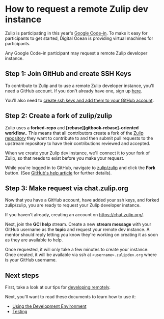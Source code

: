 # How to request a remote Zulip dev instance

Zulip is participating in this year's [Google Code-in][google-gci]. To make it
easy for participants to get started, Digital Ocean is providing virtual
machines for participants.

Any Google Code-in participant may request a remote Zulip developer instance.

## Step 1: Join GitHub and create SSH Keys

To contribute to Zulip and to use a remote Zulip developer instance, you'll
need a GitHub account. If you don't already have one, sign up
[here][github-join].

You'll also need to [create ssh keys and add them to your GitHub
account][github-help-add-ssh-key].

## Step 2: Create a fork of zulip/zulip

Zulip uses a **forked-repo** and **[rebase][gitbook-rebase]-oriented
workflow.**. This means that all contributors create a fork of the [Zulip
repository][github-zulip-zulip] they want to contribute to and then submit pull
requests to the upstream repository to have their contributions reviewed and
accepted.

When we create your Zulip dev instance, we'll connect it to your fork of Zulip,
so that needs to exist before you make your request.

While you're logged in to GitHub, navigate to [zulip/zulip][github-zulip-zulip]
and click the **Fork** button. (See [GitHub's help article][github-help-fork]
for further details).

## Step 3: Make request via chat.zulip.org

Now that you have a GitHub account, have added your ssh keys, and forked
zulip/zulip, you are ready to request your Zulip developer instance.

If you haven't already, creating an account on https://chat.zulip.org/.

Next, join the **GCI help** stream. Create a new **stream message**
with your GitHub username as the **topic** and request your remote dev
instance.  A mentor should reply letting you know they're working on
creating it as soon as they are available to help.

Once requested, it will only take a few minutes to create your instance. Once
created, it will be available via ssh at `<username>.zulipdev.org` where
<username> is your GitHub username.

## Next steps

First, take a look at our tips for [developing remotely][dev-remote].

Next, you'll want to read these documents to learn how to use it:

* [Using the Development Environment][using-dev-env]
* [Testing][testing]

[github-join]: https://github.com/join
[github-help-add-ssh-key]: https://help.github.com/articles/adding-a-new-ssh-key-to-your-github-account/
[github-zulip-zulip]: https://github.com/zulip/zulip/
[github-help-fork]: https://help.github.com/articles/fork-a-repo/
[install-direct]: dev-env-first-time-contributors.html
[install-vagrant]: install-ubuntu-without-vagrant-dev.html
[google-gci]: https://codein.withgoogle.com/
[testing]: testing.html
[using-dev-env]: using-dev-environment.html
[dev-remote]: dev-remote.html

